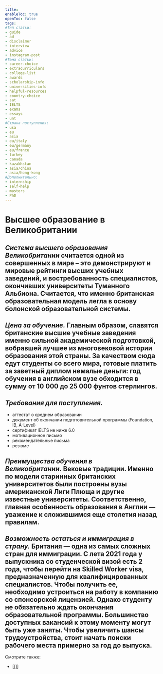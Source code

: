 ```yaml
---
title: 
enableToc: true
openToc: false
tags:
#Тип статьи:
- guide 
- ad
- disclaimer
- interview
- advice
- instagram-post 
#Тема статьи:
- career-choice
- extracurriculars
- college-list
- awards
- scholarship-info
- universities-info
- helpful-resources
- country-choice 
- sat
- IELTS
- exams 
- essays
- unt
#Страна поступления:
- usa
- eu
- asia
- eu/italy
- eu/germany
- eu/france
- turkey
- canada
- kazakhstan
- asia/china 
- asia/hong-kong
#Дополнительно:
- internship 
- self-help
- masters
- PhD
---
```

# Высшее образование в Великобритании

## _Система высшего образования Великобритании_ считается одной из совершенных в мире – это демонстрируют и мировые рейтинги высших учебных заведений, и востребованность специалистов, окончивших университеты Туманного Альбиона. Считается, что именно британская образовательная модель легла в основу болонской образовательной системы.

## _Цена за обучение._ Главным образом, славятся британские высшие учебные заведения именно сильной академической подготовкой, вобравшей лучшее из многовековой истории образования этой страны. За качеством сюда едут студенты со всего мира, готовые платить за заветный диплом немалые деньги: год обучения в английском вузе обходится в сумму от 10 000 до 25 000 фунтов стерлингов.

## _Требования для поступления._

- аттестат о среднем образовании
- документ об окончании подготовительной программы (Foundation, IB, A-Level)
- сертификат IELTS не ниже 6.0
- мотивационное письмо
- рекомендательные письма
- резюме

## _Преимущества обучения в Великобритании._ Вековые традиции. Именно по модели старинных британских университетов были построены вузы американской Лиги Плюща и другие известные университеты. Соответственно, главная особенность образования в Англии — уважение к сложившимся еще столетия назад правилам.

## _Возможность остаться и иммиграция в страну._ Британия — одна из самых сложных стран для иммиграции. С лета 2021 года у выпускника со студенческой визой есть 2 года, чтобы перейти на Skilled Worker visa, предназначенную для квалифицированных специалистов. Чтобы получить ее, необходимо устроиться на работу в компанию со спонсорской лицензией. Однако студенту не обязательно ждать окончания образовательной программы. Большинство доступных вакансий к этому моменту могут быть уже заняты. Чтобы увеличить шансы трудоустройства, стоит начать поиски рабочего места примерно за год до выпуска.

<!-- Front links -->
Смотрите также:
- [[]]










